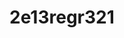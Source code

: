 <!--BLOG_HEADER
SUMMARY: This is another test blog
DATE: 01-03-2022
TIME: 12:00:00
-->
# 2e13regr321